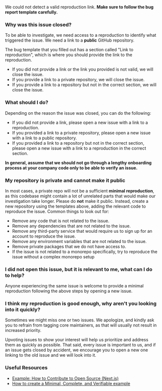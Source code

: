 We could not detect a valid reproduction link. **Make sure to follow the bug report template carefully.**

### Why was this issue closed?

To be able to investigate, we need access to a reproduction to identify what triggered the issue. We need a link to a **public** GitHub repository.

The bug template that you filled out has a section called "Link to reproduction", which is where you should provide the link to the reproduction.

- If you did not provide a link or the link you provided is not valid, we will close the issue.
- If you provide a link to a private repository, we will close the issue.
- If you provide a link to a repository but not in the correct section, we will close the issue.

### What should I do?

Depending on the reason the issue was closed, you can do the following:

- If you did not provide a link, please open a new issue with a link to a reproduction.
- If you provided a link to a private repository, please open a new issue with a link to a public repository.
- If you provided a link to a repository but not in the correct section, please open a new issue with a link to a reproduction in the correct section.

**In general, assume that we should not go through a lengthy onboarding process at your company code only to be able to verify an issue.**

### My repository is private and cannot make it public

In most cases, a private repo will not be a sufficient **minimal reproduction**, as this codebase might contain a lot of unrelated parts that would make our investigation take longer. Please do **not** make it public. Instead, create a new repository using the templates above, adding the relevant code to reproduce the issue. Common things to look out for:

- Remove any code that is not related to the issue.
- Remove any dependencies that are not related to the issue.
- Remove any third-party service that would require us to sign up for an account to reproduce the issue.
- Remove any environment variables that are not related to the issue.
- Remove private packages that we do not have access to.
- If the issue is not related to a monorepo specifically, try to reproduce the issue without a complex monorepo setup

### I did not open this issue, but it is relevant to me, what can I do to help?

Anyone experiencing the same issue is welcome to provide a minimal reproduction following the above steps by opening a new issue.

### I think my reproduction is good enough, why aren't you looking into it quickly?

Sometimes we might miss one or two issues. We apologize, and kindly ask you to refrain from tagging core maintainers, as that will usually not result in increased priority.

Upvoting issues to show your interest will help us prioritize and address them as quickly as possible. That said, every issue is important to us, and if an issue gets closed by accident, we encourage you to open a new one linking to the old issue and we will look into it.

### Useful Resources

- [Example: How to Contribute to Open Source (Next.js)](https://www.youtube.com/watch?v=cuoNzXFLitc)
- [How to create a Minimal, Complete, and Verifiable example](https://stackoverflow.com/help/mcve)
